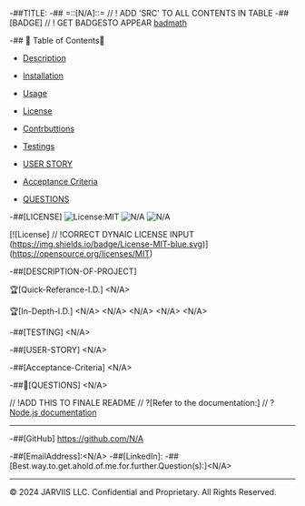 -##TITLE:
-## =::[N/A]::=
// ! ADD 'SRC' TO ALL CONTENTS IN TABLE
-##[BADGE]
// ! GET BADGESTO APPEAR
[badmath](https://img.shields.io/github/languages/top/lernantino/badmath)

-## 📖 Table of Contents📖 

- [Description](#description)

- [Installation](#installation)

- [Usage](#usage)

- [License](#license)

- [Contrbuttions](#contributions)

- [Testings](#testings)

- [USER STORY](#user-story)

- [Acceptance Criteria](#acceptance-criteria)

- [QUESTIONS](#questions)


-##[LICENSE]
![License:MIT](https://img.shields.io/badge/MIT-License-#FFDD00?style=for-the-badge&logo=buymeacoffee)
![N/A](https://img.shields.io/badge/N/A-#ED1C24?style=for-the-badge&logo=dungeonsanddragons)
![N/A](https://img.shields.io/badge/N/A-#CD5029?style=for-the-badge&logo=fireflyiii)

[![License]
// !CORRECT DYNAIC LICENSE INPUT
(https://img.shields.io/badge/License-MIT-blue.svg)]
(https://opensource.org/licenses/MIT)

-##[DESCRIPTION-OF-PROJECT]

🏆[Quick-Referance-I.D.]
<N/A>

🏆[In-Depth-I.D.]
<N/A>
<N/A>
<N/A>
<N/A>
<N/A>


-##[TESTING]
<N/A>

-##[USER-STORY]
<N/A>

-##[Acceptance-Criteria]
<N/A>

-##📝[QUESTIONS]
<N/A>

// !ADD THIS TO FINALE README
// ?[Refer to the documentation:]
// ?[Node.js documentation](https://nodejs.org/en/docs/)

--------------------------------------------------------
-##[GitHub]
https://github.com/N/A

-##[EmailAddress]:<N/A>
-##[LinkedIn]:<linkedIn>
-##[Best.way.to.get.ahold.of.me.for.further.Question(s):]<N/A>

---
© 2024 JARVIIS LLC. Confidential and Proprietary. All Rights Reserved.